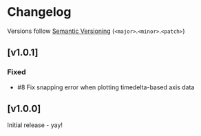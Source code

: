 # Changelog
Versions follow [Semantic Versioning](https://semver.org/spec/v2.0.0.html) (`<major>`.`<minor>`.`<patch>`)

## [v1.0.1]
### Fixed
* #8 Fix snapping error when plotting timedelta-based axis data


## [v1.0.0]
Initial release - yay!
